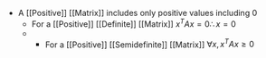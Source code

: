 - A [[Positive]] [[Matrix]] includes only positive values including 0
	- For a [[Positive]] [[Definite]] [[Matrix]] $x^TAx = 0 \therefore x=0$ 
	- - For a [[Positive]] [[Semidefinite]] [[Matrix]] $\forall x, x^TAx\ge0$ 